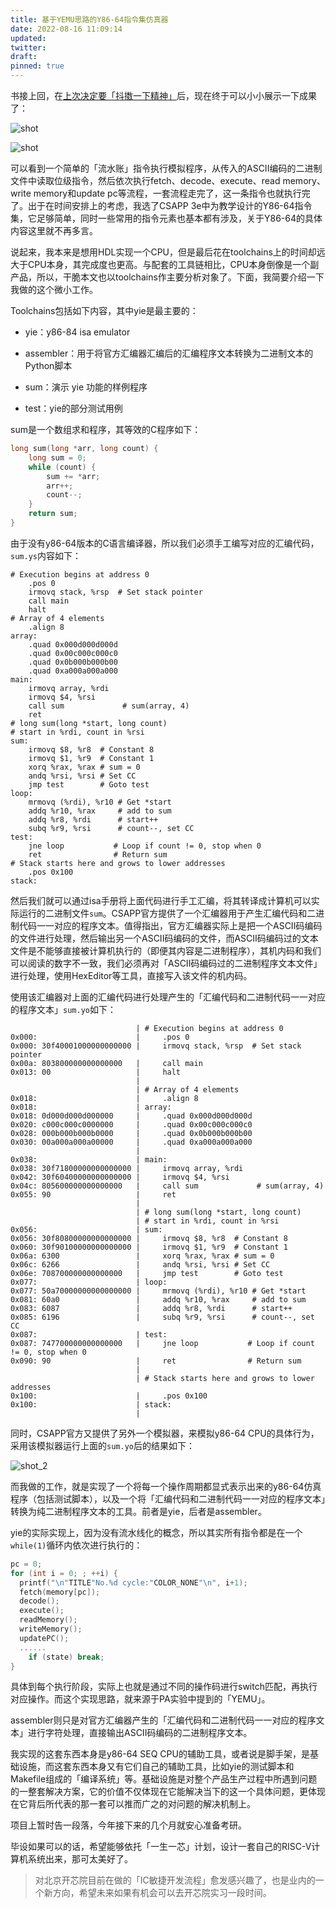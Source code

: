 ```yaml
---
title: 基于YEMU思路的Y86-64指令集仿真器
date: 2022-08-16 11:09:14
updated:
twitter:
draft:
pinned: true
---
```


书接上回，在[上次决定要「抖擞一下精神」](https://wolfyzhang-github.github.io/2022/08/16/%E5%AF%B9Chisel%E6%B5%85%E5%B0%9D%E8%BE%84%E6%AD%A2%E5%90%8E%E7%9A%84%E6%83%B3%E6%B3%95/)后，现在终于可以小小展示一下成果了：

![shot](images/shot.png)

![shot](images/shot_1.png)

可以看到一个简单的「流水账」指令执行模拟程序，从传入的ASCII编码的二进制文件中读取位级指令，然后依次执行fetch、decode、execute、read memory、write memory和update pc等流程，一套流程走完了，这一条指令也就执行完了。出于在时间安排上的考虑，我选了CSAPP 3e中为教学设计的Y86-64指令集，它足够简单，同时一些常用的指令元素也基本都有涉及，关于Y86-64的具体内容这里就不再多言。

说起来，我本来是想用HDL实现一个CPU，但是最后花在toolchains上的时间却远大于CPU本身，其完成度也更高。与配套的工具链相比，CPU本身倒像是一个副产品，所以，干脆本文也以toolchains作主要分析对象了。下面，我简要介绍一下我做的这个微小工作。

Toolchains包括如下内容，其中yie是最主要的：

- yie：y86-84 isa emulator

- assembler：用于将官方汇编器汇编后的汇编程序文本转换为二进制文本的Python脚本

- sum：演示 yie 功能的样例程序

- test：yie的部分测试用例

sum是一个数组求和程序，其等效的C程序如下：

```C
long sum(long *arr, long count) {
    long sum = 0;
    while (count) {
        sum += *arr;
        arr++;
        count--;
    }
    return sum;
}
```

由于没有y86-64版本的C语言编译器，所以我们必须手工编写对应的汇编代码，`sum.ys`内容如下：

```assembly
# Execution begins at address 0
    .pos 0
    irmovq stack, %rsp  # Set stack pointer
    call main
    halt
# Array of 4 elements
    .align 8
array:
    .quad 0x000d000d000d
    .quad 0x00c000c000c0
    .quad 0x0b000b000b00
    .quad 0xa000a000a000
main:
    irmovq array, %rdi
    irmovq $4, %rsi
    call sum             # sum(array, 4)
    ret
# long sum(long *start, long count)
# start in %rdi, count in %rsi
sum:
    irmovq $8, %r8  # Constant 8
    irmovq $1, %r9  # Constant 1
    xorq %rax, %rax # sum = 0
    andq %rsi, %rsi # Set CC
    jmp test        # Goto test
loop:
    mrmovq (%rdi), %r10 # Get *start
    addq %r10, %rax     # add to sum
    addq %r8, %rdi      # start++
    subq %r9, %rsi      # count--, set CC
test:
    jne loop           # Loop if count != 0, stop when 0
    ret                # Return sum
# Stack starts here and grows to lower addresses
    .pos 0x100
stack:
```

然后我们就可以通过isa手册将上面代码进行手工汇编，将其转译成计算机可以实际运行的二进制文件`sum`。CSAPP官方提供了一个汇编器用于产生汇编代码和二进制代码一一对应的程序文本。值得指出，官方汇编器实际上是把一个ASCII码编码的文件进行处理，然后输出另一个ASCII码编码的文件，而ASCII码编码过的文本文件是不能够直接被计算机执行的（即便其内容是二进制程序），其机内码和我们可以阅读的数字不一致，我们必须再对「ASCII码编码过的二进制程序文本文件」进行处理，使用HexEditor等工具，直接写入该文件的机内码。

使用该汇编器对上面的汇编代码进行处理产生的「汇编代码和二进制代码一一对应的程序文本」`sum.yo`如下：

```assembly
                            | # Execution begins at address 0
0x000:                      |     .pos 0
0x000: 30f40001000000000000 |     irmovq stack, %rsp  # Set stack pointer
0x00a: 803800000000000000   |     call main
0x013: 00                   |     halt
                            | 
                            | # Array of 4 elements
0x018:                      |     .align 8
0x018:                      | array:
0x018: 0d000d000d000000     |     .quad 0x000d000d000d
0x020: c000c000c0000000     |     .quad 0x00c000c000c0
0x028: 000b000b000b0000     |     .quad 0x0b000b000b00
0x030: 00a000a000a00000     |     .quad 0xa000a000a000
                            | 
0x038:                      | main:
0x038: 30f71800000000000000 |     irmovq array, %rdi
0x042: 30f60400000000000000 |     irmovq $4, %rsi
0x04c: 805600000000000000   |     call sum             # sum(array, 4)
0x055: 90                   |     ret
                            | 
                            | # long sum(long *start, long count)
                            | # start in %rdi, count in %rsi
0x056:                      | sum:
0x056: 30f80800000000000000 |     irmovq $8, %r8  # Constant 8
0x060: 30f90100000000000000 |     irmovq $1, %r9  # Constant 1
0x06a: 6300                 |     xorq %rax, %rax # sum = 0
0x06c: 6266                 |     andq %rsi, %rsi # Set CC
0x06e: 708700000000000000   |     jmp test        # Goto test
0x077:                      | loop:
0x077: 50a70000000000000000 |     mrmovq (%rdi), %r10 # Get *start
0x081: 60a0                 |     addq %r10, %rax     # add to sum
0x083: 6087                 |     addq %r8, %rdi      # start++
0x085: 6196                 |     subq %r9, %rsi      # count--, set CC
0x087:                      | test:
0x087: 747700000000000000   |     jne loop           # Loop if count != 0, stop when 0
0x090: 90                   |     ret                # Return sum
                            | 
                            | # Stack starts here and grows to lower addresses
0x100:                      |     .pos 0x100
0x100:                      | stack:
                            |

```

同时，CSAPP官方又提供了另外一个模拟器，来模拟y86-64 CPU的具体行为，采用该模拟器运行上面的`sum.yo`后的结果如下：

![shot_2](images/shot_2.png)

而我做的工作，就是实现了一个将每一个操作周期都显式表示出来的y86-64仿真程序（包括测试脚本），以及一个将「汇编代码和二进制代码一一对应的程序文本」转换为纯二进制程序文本的工具。前者是yie，后者是assembler。

yie的实际实现上，因为没有流水线化的概念，所以其实所有指令都是在一个`while(1)`循环内依次进行执行的：

```C
pc = 0;
for (int i = 0; ; ++i) {
  printf("\n"TITLE"No.%d cycle:"COLOR_NONE"\n", i+1);
  fetch(memory[pc]);
  decode();
  execute();
  readMemory();
  writeMemory();
  updatePC();
  ......
    if (state) break;
}
```

具体到每个执行阶段，实际上也就是通过不同的操作码进行switch匹配，再执行对应操作。而这个实现思路，就来源于PA实验中提到的「YEMU」。

assembler则只是对官方汇编器产生的「汇编代码和二进制代码一一对应的程序文本」进行字符处理，直接输出ASCII码编码的二进制程序文本。

我实现的这套东西本身是y86-64 SEQ CPU的辅助工具，或者说是脚手架，是基础设施，而这套东西本身又有它们自己的辅助工具，比如yie的测试脚本和Makefile组成的「编译系统」等。基础设施是对整个产品生产过程中所遇到问题的一整套解决方案，它的价值不仅体现在它能解决当下的这一个具体问题，更体现在它背后所代表的那一套可以推而广之的对问题的解决机制上。

项目上暂时告一段落，今年接下来的几个月就安心准备考研。

毕设如果可以的话，希望能够依托「一生一芯」计划，设计一套自己的RISC-V计算机系统出来，那可太美好了。

> 对北京开芯院目前在做的「IC敏捷开发流程」愈发感兴趣了，也是业内的一个新方向，希望未来如果有机会可以去开芯院实习一段时间。
